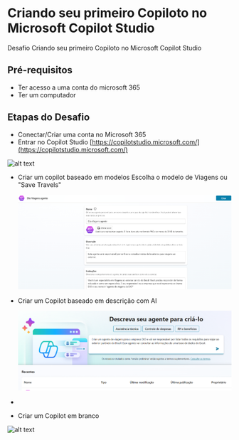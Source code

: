 # Criando seu primeiro Copiloto no Microsoft Copilot Studio
Desafio Criando seu primeiro Copiloto no Microsoft Copilot Studio

## Pré-requisitos
- Ter acesso a uma conta do microsoft 365
- Ter um computador

## Etapas do Desafio
- Conectar/Criar uma conta no Microsoft 365
- Entrar no Copilot Studio [https://copilotstudio.microsoft.com/](https://copilotstudio.microsoft.com/)

![alt text](https://learn.microsoft.com/pt-br/microsoft-copilot-studio/media/fundamentals-what-is-pva-portal/overview-mcs-home-page.png)

  
-  Criar um copilot baseado em modelos
    Escolha o modelo de Viagens ou "Save Travels"

    ![alt text](Dio_Viagens_agente.png)
    
-  Criar um Copilot baseado em descrição com AI

    ![alt text](copilot_baseado_em_descricao_com_AI.png)  

-  

-  Criar um Copilot em branco



![alt text](https://learn.microsoft.com/pt-br/training/modules/power-virtual-agents-bots/media/create-bot.png#lightbox)
